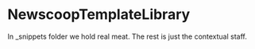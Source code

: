NewscoopTemplateLibrary
=======================
In _snippets folder we hold real meat. The rest is just the contextual staff.
